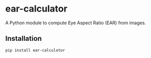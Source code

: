 # ear-calculator

A Python module to compute Eye Aspect Ratio (EAR) from images.

## Installation

```bash
pip install ear-calculator
```
